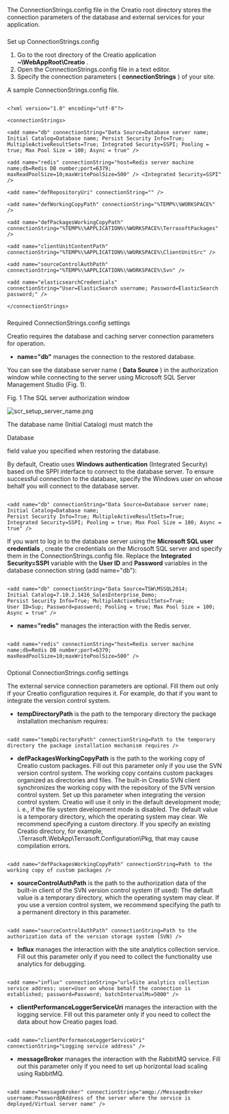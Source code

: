 


 The ConnectionStrings.config file in the Creatio root directory stores the connection parameters of the database and external services for your application.
 


### 
 Set up ConnectionStrings.config


1. Go to the root directory of the Creatio application
 **~\WebAppRoot\Creatio** 
 .
2. Open the ConnectionStrings.config file in a text editor.
3. Specify the connection parameters (
 **connectionStrings** 
 ) of your site.






 A sample ConnectionStrings.config file.
 



```

<?xml version="1.0" encoding="utf-8"?> 

<connectionStrings> 

<add name="db" connectionString="Data Source=Database server name; Initial Catalog=Database name; Persist Security Info=True; MultipleActiveResultSets=True; Integrated Security=SSPI; Pooling = true; Max Pool Size = 100; Async = true" /> 

<add name="redis" connectionString="host=Redis server machine name;db=Redis DB number;port=6379; maxReadPoolSize=10;maxWritePoolSize=500" /> <Integrated Security=SSPI" /> 

<add name="defRepositoryUri" connectionString="" /> 
 
<add name="defWorkingCopyPath" connectionString="%TEMP%\%WORKSPACE%" /> 
 
<add name="defPackagesWorkingCopyPath" connectionString="%TEMP%\%APPLICATION%\%WORKSPACE%\TerrasoftPackages" /> 
 
<add name="clientUnitContentPath" connectionString="%TEMP%\%APPLICATION%\%WORKSPACE%\ClientUnitSrc" /> 

<add name="sourceControlAuthPath" connectionString="%TEMP%\%APPLICATION%\%WORKSPACE%\Svn" /> 

<add name="elasticsearchCredentials" connectionString="User=ElasticSearch username; Password=ElasticSearch password;" /> 

</connectionStrings>

```




### 
 Required ConnectionStrings.config settings



 Creatio requires the database and caching server connection parameters for operation.
 


* **name="db"** 
 manages the connection to the restored database.
 



 You can see the database server name (
 **Data Source** 
 ) in the authorization window while connecting to the server using Microsoft SQL Server Management Studio (Fig. 1).
 




 Fig. 1 The SQL server authorization window
 

![scr_setup_server_name.png](/guides/sites/en/files/documentation/user/en/on_site_deployment/BPMonlineHelp/modify_config_for_MSSQL/scr_setup_server_name.png)


 The database name (Initial Catalog) must match the
 
 Database
 
 field value you specified when restoring the database.
 



 By default, Creatio uses
 **Windows authentication** 
 (Integrated Security) based on the SPPI interface to connect to the database server. To ensure successful connection to the database, specify the Windows user on whose behalf you will connect to the database server.
 






```

<add name="db" connectionString="Data Source=Database server name; 
Initial Catalog=Database name; 
Persist Security Info=True; MultipleActiveResultSets=True; 
Integrated Security=SSPI; Pooling = true; Max Pool Size = 100; Async = true" />
```





 If you want to log in to the database server using the
 **Microsoft SQL user credentials** 
 , create the credentials on the Microsoft SQL server and specify them in the ConnectionStrings.config file. Replace the
 **Integrated Security=SSPI** 
 variable with the
 **User ID** 
 and
 **Password** 
 variables in the database connection string (add name="db"):
 






```

<add name="db" connectionString="Data Source=TSW\MSSQL2014; 
Initial Catalog=7.10.2.1416_SalesEnterprise_Demo; 
Persist Security Info=True; MultipleActiveResultSets=True; 
User ID=Sup; Password=password; Pooling = true; Max Pool Size = 100; Async = true" />

```
* **name="redis"** 
 manages the interaction with the Redis server.
 






```

<add name="redis" connectionString="host=Redis server machine name;db=Redis DB number;port=6379;
maxReadPoolSize=10;maxWritePoolSize=500" />
```


### 
 Optional ConnectionStrings.config settings



 The external service connection parameters are optional. Fill them out only if your Creatio configuration requires it. For example, do that if you want to integrate the version control system.
 


* **tempDirectoryPath** 
 is the path to the temporary directory the package installation mechanism requires:
 






```

<add name="tempDirectoryPath" connectionString=Path to the temporary directory the package installation mechanism requires />
```
* **defPackagesWorkingCopyPath** 
 is the path to the working copy of Creatio custom packages. Fill out this parameter only if you use the SVN version control system. The working copy contains custom packages organized as directories and files. The built-in Creatio SVN client synchronizes the working copy with the repository of the SVN version control system. Set up this parameter when integrating the version control system. Creatio will use it only in the default development mode; i. e., if the file system development mode is disabled. The default value is a temporary directory, which the operating system may clear. We recommend specifying a custom directory. If you specify an existing Creatio directory, for example, .\Terrasoft.WebApp\Terrasoft.Configuration\Pkg, that may cause compilation errors.
 






```

<add name="defPackagesWorkingCopyPath" connectionString=Path to the working copy of custom packages />
```
* **sourceControlAuthPath** 
 is the path to the authorization data of the built-in client of the SVN version control system (if used): The default value is a temporary directory, which the operating system may clear. If you use a version control system, we recommend specifying the path to a permanent directory in this parameter.
 






```

<add name="sourceControlAuthPath" connectionString=Path to the authorization data of the version storage system (SVN) />
```
* **Influx** 
 manages the interaction with the site analytics collection service. Fill out this parameter only if you need to collect the functionality use analytics for debugging.
 






```

<add name="influx" connectionString="url=Site analytics collection service address; user=User on whose behalf the connection is established; password=Password; batchIntervalMs=5000" />
```
* **clientPerformanceLoggerServiceUri** 
 manages the interaction with the logging service. Fill out this parameter only if you need to collect the data about how Creatio pages load.
 






```

<add name="clientPerformanceLoggerServiceUri" connectionString="Logging service address" />
```
* **messageBroker** 
 manages the interaction with the RabbitMQ service. Fill out this parameter only if you need to set up horizontal load scaling using RabbitMQ.
 






```

<add name="messageBroker" connectionString="amqp://MessageBroker username:Password@Address of the server where the service is deployed/Virtual server name" /> 
```




